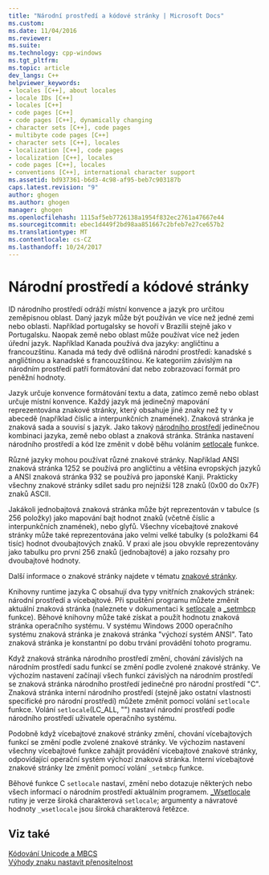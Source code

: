 ```yaml
---
title: "Národní prostředí a kódové stránky | Microsoft Docs"
ms.custom: 
ms.date: 11/04/2016
ms.reviewer: 
ms.suite: 
ms.technology: cpp-windows
ms.tgt_pltfrm: 
ms.topic: article
dev_langs: C++
helpviewer_keywords:
- locales [C++], about locales
- locale IDs [C++]
- locales [C++]
- code pages [C++]
- code pages [C++], dynamically changing
- character sets [C++], code pages
- multibyte code pages [C++]
- character sets [C++], locales
- localization [C++], code pages
- localization [C++], locales
- code pages [C++], locales
- conventions [C++], international character support
ms.assetid: bd937361-b6d3-4c98-af95-beb7c903187b
caps.latest.revision: "9"
author: ghogen
ms.author: ghogen
manager: ghogen
ms.openlocfilehash: 1115af5eb7726138a1954f832ec2761a47667e44
ms.sourcegitcommit: ebec1d449f2bd98aa851667c2bfeb7e27ce657b2
ms.translationtype: MT
ms.contentlocale: cs-CZ
ms.lasthandoff: 10/24/2017
---
```

# <a name="locales-and-code-pages"></a>Národní prostředí a kódové stránky
ID národního prostředí odráží místní konvence a jazyk pro určitou zeměpisnou oblast. Daný jazyk může být používán ve více než jedné zemi nebo oblasti. Například portugalsky se hovoří v Brazílii stejně jako v Portugalsku. Naopak země nebo oblast může používat více než jeden úřední jazyk. Například Kanada používá dva jazyky: angličtinu a francouzštinu. Kanada má tedy dvě odlišná národní prostředí: kanadské s angličtinou a kanadské s francouzštinou. Ke kategoriím závislým na národním prostředí patří formátování dat nebo zobrazovací formát pro peněžní hodnoty.  
  
 Jazyk určuje konvence formátování textu a data, zatímco země nebo oblast určuje místní konvence. Každý jazyk má jedinečný mapování reprezentována znakové stránky, který obsahuje jiné znaky než ty v abecedě (například číslic a interpunkčních znamének). Znaková stránka je znaková sada a souvisí s jazyk. Jako takový [národního prostředí](../c-runtime-library/locale.md) jedinečnou kombinaci jazyka, země nebo oblast a znaková stránka. Stránka nastavení národního prostředí a kód lze změnit v době běhu voláním [setlocale](../c-runtime-library/reference/setlocale-wsetlocale.md) funkce.  
  
 Různé jazyky mohou používat různé znakové stránky. Například ANSI znaková stránka 1252 se používá pro angličtinu a většina evropských jazyků a ANSI znaková stránka 932 se používá pro japonské Kanji. Prakticky všechny znakové stránky sdílet sadu pro nejnižší 128 znaků (0x00 do 0x7F) znaků ASCII.  
  
 Jakákoli jednobajtová znaková stránka může být reprezentován v tabulce (s 256 položky) jako mapování bajt hodnot znaků (včetně číslic a interpunkčních znamének), nebo glyfů. Všechny vícebajtové znakové stránky může také reprezentována jako velmi velké tabulky (s položkami 64 tisíc) hodnot dvoubajtových znaků. V praxi ale jsou obvykle reprezentovány jako tabulku pro první 256 znaků (jednobajtové) a jako rozsahy pro dvoubajtové hodnoty.  
  
 Další informace o znakové stránky najdete v tématu [znakové stránky](../c-runtime-library/code-pages.md).  
  
 Knihovny runtime jazyka C obsahují dva typy vnitřních znakových stránek: národní prostředí a vícebajtové. Při spuštění programu můžete změnit aktuální znaková stránka (naleznete v dokumentaci k [setlocale](../c-runtime-library/reference/setlocale-wsetlocale.md) a [_setmbcp](../c-runtime-library/reference/setmbcp.md) funkce). Běhové knihovny může také získat a použít hodnotu znaková stránka operačního systému. V systému Windows 2000 operačního systému znaková stránka je znaková stránka "výchozí systém ANSI". Tato znaková stránka je konstantní po dobu trvání provádění tohoto programu.  
  
 Když znaková stránka národního prostředí změní, chování závislých na národním prostředí sadu funkcí se změní podle zvolené znakové stránky. Ve výchozím nastavení začínají všech funkcí závislých na národním prostředí se znaková stránka národního prostředí jedinečné pro národní prostředí "C". Znaková stránka interní národního prostředí (stejně jako ostatní vlastnosti specifické pro národní prostředí) můžete změnit pomocí volání `setlocale` funkce. Volání `setlocale`(LC_ALL, "") nastaví národní prostředí podle národního prostředí uživatele operačního systému.  
  
 Podobně když vícebajtové znakové stránky změní, chování vícebajtových funkcí se změní podle zvolené znakové stránky. Ve výchozím nastavení všechny vícebajtové funkce zahájit provádění vícebajtové znakové stránky, odpovídající operační systém výchozí znaková stránka. Interní vícebajtové znakové stránky lze změnit pomocí volání `_setmbcp` funkce.  
  
 Běhové funkce C `setlocale` nastaví, změní nebo dotazuje některých nebo všech informací o národním prostředí aktuálním programem. [_Wsetlocale](../c-runtime-library/reference/setlocale-wsetlocale.md) rutiny je verze široká charakterová `setlocale`; argumenty a návratové hodnoty `_wsetlocale` jsou široká charakterová řetězce.  
  
## <a name="see-also"></a>Viz také  
 [Kódování Unicode a MBCS](../text/unicode-and-mbcs.md)   
 [Výhody znaku nastavit přenositelnost](../text/benefits-of-character-set-portability.md)